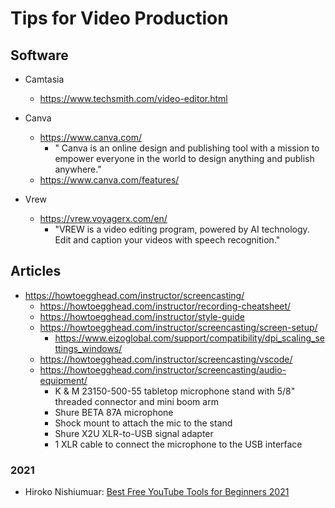 
# Tips for Video Production


## Software 

- Camtasia 
  + https://www.techsmith.com/video-editor.html

- Canva 
  + https://www.canva.com/
    * " Canva is an online design and publishing tool with a mission to empower everyone in the world to design anything
      and publish anywhere."
  + https://www.canva.com/features/


- Vrew
  + https://vrew.voyagerx.com/en/
    * "VREW is a video editing program, powered by AI technology. Edit and caption your videos with speech recognition."




## Articles

- https://howtoegghead.com/instructor/screencasting/
  + https://howtoegghead.com/instructor/recording-cheatsheet/
  + https://howtoegghead.com/instructor/style-guide
  + https://howtoegghead.com/instructor/screencasting/screen-setup/
    * https://www.eizoglobal.com/support/compatibility/dpi_scaling_settings_windows/
  + https://howtoegghead.com/instructor/screencasting/vscode/
  + https://howtoegghead.com/instructor/screencasting/audio-equipment/
    * K & M 23150-500-55 tabletop microphone stand with 5/8" threaded connector and mini boom arm
    * Shure BETA 87A microphone
    * Shock mount to attach the mic to the stand
    * Shure X2U XLR-to-USB signal adapter
    * 1 XLR cable to connect the microphone to the USB interface


### 2021 
- Hiroko Nishiumuar: [Best Free YouTube Tools for Beginners 2021](https://hiroko.io/youtube-tools/)


